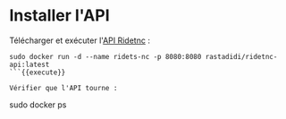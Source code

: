 # Installer l'API

Télécharger et exécuter l'[API Ridetnc](https://github.com/adriens/ridetnc-api) :

```
sudo docker run -d --name ridets-nc -p 8080:8080 rastadidi/ridetnc-api:latest
```{{execute}}

Vérifier que l'API tourne :

```
sudo docker ps
```{{execute}}